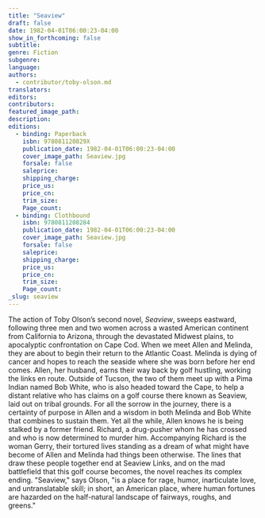```yaml
---
title: "Seaview"
draft: false
date: 1982-04-01T06:00:23-04:00
show_in_forthcoming: false
subtitle:
genre: Fiction
subgenre:
language:
authors:
  - contributor/toby-olson.md
translators:
editors:
contributors:
featured_image_path:
description:
editions:
  - binding: Paperback
    isbn: 978081120829X
    publication_date: 1982-04-01T06:00:23-04:00
    cover_image_path: Seaview.jpg
    forsale: false
    saleprice:
    shipping_charge:
    price_us:
    price_cn:
    trim_size:
    Page_count:
  - binding: Clothbound
    isbn: 9780811208284
    publication_date: 1982-04-01T06:00:23-04:00
    cover_image_path: Seaview.jpg
    forsale: false
    saleprice:
    shipping_charge:
    price_us:
    price_cn:
    trim_size:
    Page_count:
_slug: seaview
---
```


The action of Toby Olson’s second novel, _Seaview_, sweeps eastward, following three men and two women across a wasted American continent from California to Arizona, through the devastated Midwest plains, to apocalyptic confrontation on Cape Cod. When we meet Allen and Melinda, they are about to begin their return to the Atlantic Coast. Melinda is dying of cancer and hopes to reach the seaside where she was born before her end comes. Allen, her husband, earns their way back by golf hustling, working the links en route. Outside of Tucson, the two of them meet up with a Pima Indian named Bob White, who is also headed toward the Cape, to help a distant relative who has claims on a golf course there known as Seaview, laid out on tribal grounds. For all the sorrow in the journey, there is a certainty of purpose in Allen and a wisdom in both Melinda and Bob White that combines to sustain them. Yet all the while, Allen knows he is being stalked by a former friend. Richard, a drug-pusher whom he has crossed and who is now determined to murder him. Accompanying Richard is the woman Gerry, their tortured lives standing as a dream of what might have become of Allen and Melinda had things been otherwise. The lines that draw these people together end at Seaview Links, and on the mad battlefield that this golf course becomes, the novel reaches its complex ending. "Seaview," says Olson, "is a place for rage, humor, inarticulate love, and untranslatable skill; in short, an American place, where human fortunes are hazarded on the half-natural landscape of fairways, roughs, and greens."

